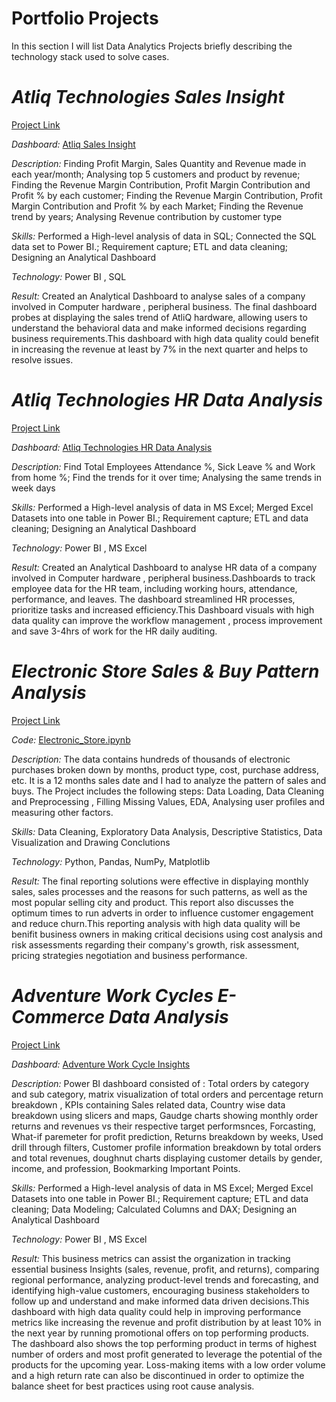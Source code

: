 # Portfolio Projects

In this section I will list Data Analytics Projects briefly describing the technology stack used to solve cases.

# *Atliq Technologies Sales Insight*

[Project Link](https://github.com/souptik-d/Portfolio_projects/tree/main/Sales_insight-Altiq)

*Dashboard:* [Atliq Sales Insight](https://app.powerbi.com/view?r=eyJrIjoiNjc5NTBiYzgtMWI0MC00YWEyLWIyNGYtNmJlNDU3MWM3OTkyIiwidCI6ImRmODY3OWNkLWE4MGUtNDVkOC05OWFjLWM4M2VkN2ZmOTVhMCJ9)

*Description:* Finding Profit Margin, Sales Quantity and Revenue made in each year/month; Analysing top 5 customers and product by revenue; Finding the Revenue Margin Contribution, Profit Margin Contribution and Profit % by each customer; Finding the Revenue Margin Contribution, Profit Margin Contribution and Profit % by each Market; Finding the Revenue trend by years; Analysing Revenue contribution by customer type

*Skills:* Performed a High-level analysis of data in SQL; Connected the SQL data set to Power BI.; Requirement capture; ETL and data cleaning; Designing an Analytical Dashboard

*Technology:* Power BI , SQL

*Result:* Created an Analytical Dashboard to analyse sales of a company involved in Computer hardware , peripheral business. The final dashboard probes at displaying the sales trend of AtliQ hardware, allowing users to understand the behavioral data and make informed decisions regarding business requirements.This dashboard with high data quality could benefit in increasing the revenue at least by 7% in the next quarter and helps to resolve issues.


# *Atliq Technologies HR Data Analysis*

[Project Link](https://github.com/souptik-d/Portfolio_projects/tree/main/HR%20analysis)

*Dashboard:*  [Atliq Technologies HR Data Analysis](https://app.powerbi.com/view?r=eyJrIjoiYjIwOWY3NzQtZDYxNC00NDIxLWE5YjUtZDUwMzljYjdiOWQ1IiwidCI6ImRmODY3OWNkLWE4MGUtNDVkOC05OWFjLWM4M2VkN2ZmOTVhMCJ9)

*Description:* Find Total Employees Attendance %, Sick Leave % and Work from home %; Find the trends for it over time; Analysing the same trends in week days

*Skills:* Performed a High-level analysis of data in MS Excel; Merged Excel Datasets into one table in Power BI.; Requirement capture; ETL and data cleaning; Designing an Analytical Dashboard

*Technology:* Power BI , MS Excel

*Result:* Created an Analytical Dashboard to analyse HR data of a company involved in Computer hardware , peripheral business.Dashboards to track employee data for the HR team, including working hours, attendance, performance, and leaves. The dashboard streamlined HR processes, prioritize tasks and increased efficiency.This Dashboard visuals with high data quality can improve the workflow management , process improvement and save 3-4hrs of work for the HR daily auditing.


# *Electronic Store Sales & Buy Pattern Analysis*

[Project Link](https://github.com/souptik-d/Portfolio_projects/tree/main/Sales%20analysis%20with%20pandas)

*Code:* [Electronic_Store.ipynb](https://github.com/souptik-d/Portfolio_projects/blob/main/Sales%20analysis%20with%20pandas/Sales%20Analysis%20with%20Pandas.ipynb)

*Description:* The data contains hundreds of thousands of electronic purchases broken down by months, product type, cost, purchase address, etc. It is a 12 months sales date and I had to analyze the pattern of sales and buys. The Project includes the following steps: Data Loading, Data Cleaning and Preprocessing , Filling Missing Values, EDA, Analysing user profiles and measuring other factors.

*Skills:* Data Cleaning, Exploratory Data Analysis, Descriptive Statistics, Data Visualization and Drawing Conclutions

*Technology:* Python, Pandas, NumPy, Matplotlib

*Result:* The final reporting solutions were effective in displaying monthly sales, sales processes and the reasons for such patterns, as well as the most popular selling city and product. This report also discusses the optimum times to run adverts in order to influence customer engagement and reduce churn.This reporting analysis with high data quality will be benifit business owners in making critical decisions using cost analysis and risk assessments regarding their company's growth, risk assessment, pricing strategies negotiation and business performance.


# *Adventure Work Cycles E-Commerce Data Analysis*

[Project Link](https://github.com/souptik-d/Portfolio_projects/tree/main/AW_report)

*Dashboard:* [Adventure Work Cycle Insights](https://app.powerbi.com/view?r=eyJrIjoiZTgyZDljMzgtZGE0ZC00YTdiLWIwYmYtYzJiMmExMmUyMmE0IiwidCI6ImRmODY3OWNkLWE4MGUtNDVkOC05OWFjLWM4M2VkN2ZmOTVhMCJ9)


*Description:* Power BI dashboard consisted of : Total orders by category and sub category, matrix visualization of total orders and percentage return breakdown , KPIs containing Sales related data, Country wise data breakdown using slicers and maps, Gaudge charts showing monthly order returns and revenues vs their respective target performsnces, Forcasting, What-if paremeter for profit prediction, Returns breakdown by weeks, Used drill through filters, Customer profile information breakdown by total orders and total revenues, doughnut charts displaying customer details by gender, income, and profession, Bookmarking Important Points.


*Skills:* Performed a High-level analysis of data in MS Excel; Merged Excel Datasets into one table in Power BI.; Requirement capture; ETL and data cleaning; Data Modeling; Calculated Columns and DAX; Designing an Analytical Dashboard

*Technology:* Power BI , MS Excel

*Result:* This business metrics can assist the organization in tracking essential business Insights (sales, revenue, profit, and returns), comparing regional performance, analyzing product-level trends and forecasting, and identifying high-value customers, encouraging business stakeholders to follow up and understand and make informed data driven decisions.This dashboard with high data quality could help in improving performance metrics like increasing the revenue and profit distribution by at least 10% in the next year by running promotional offers on top performing products. The dashboard also shows the top performing product in terms of highest number of orders and most profit generated to leverage the potential of the products for the upcoming year. Loss-making items with a low order volume and a high return rate can also be discontinued in order to optimize the balance sheet for best practices using root cause analysis.
